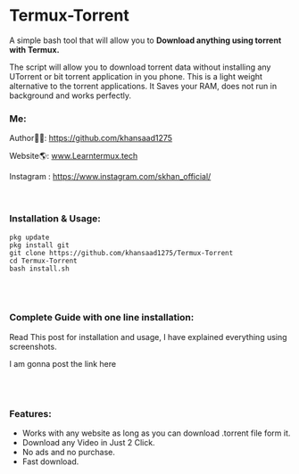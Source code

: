 # Termux-Torrent
A simple bash tool that will allow you to **Download anything using torrent with Termux.**

The script will allow you to download torrent data without installing any UTorrent or bit torrent application in you phone. This is a light weight alternative to the torrent applications. It Saves your RAM, does not run in background and works perfectly.

### Me:
Author👨‍💻: https://github.com/khansaad1275 <br>

Website🌎: www.Learntermux.tech <br>

Instagram : https://www.instagram.com/skhan_official/ <br>
<br>
<br>

### Installation & Usage:

`pkg update` <br>
`pkg install git` <br>
`git clone https://github.com/khansaad1275/Termux-Torrent` <br>
`cd Termux-Torrent` <br>
`bash install.sh` <br>



<br>
<br>

### Complete Guide with one line installation:
Read This post for installation and usage, I have explained everything using screenshots.

I am gonna post the link here

<br>
<br>

### Features:
- Works with any website as long as you can download .torrent file form it.
- Download any Video in Just 2 Click.
- No ads and no purchase.
- Fast download.

<br>
<br>
